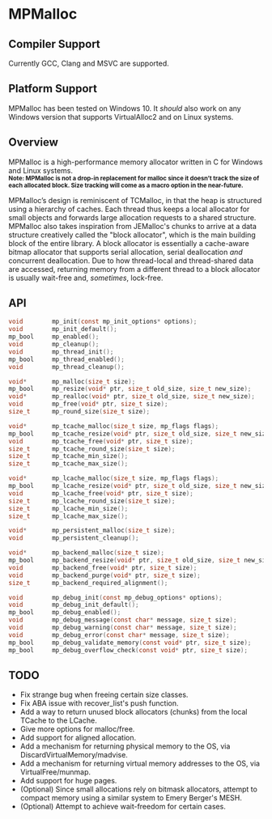 # MPMalloc

## Compiler Support

Currently GCC, Clang and MSVC are supported.  

## Platform Support

MPMalloc has been tested on Windows 10. It *should* also work on any Windows version that supports VirtualAlloc2 and on Linux systems.

## Overview

MPMalloc is a high-performance memory allocator written in C for Windows and Linux systems.  
<sub>**Note: MPMalloc is not a drop-in replacement for malloc since it doesn’t track the size of each allocated block. Size tracking will come as a macro option in the near-future.**</sub>  

MPMalloc’s design is reminiscent of TCMalloc, in that the heap is structured using a hierarchy of caches. Each thread thus keeps a local allocator for small objects and forwards large allocation requests to a shared structure. MPMalloc also takes inspiration from JEMalloc's chunks to arrive at a data structure creatively called the "block allocator", which is the main building block of the entire library. A block allocator is essentially a cache-aware bitmap allocator that supports serial allocation, serial deallocation _and_ concurrent deallocation. Due to how thread-local and thread-shared data are accessed, returning memory from a different thread to a block allocator is usually wait-free and, _sometimes_, lock-free.


## API

```c
void		mp_init(const mp_init_options* options);
void		mp_init_default();
mp_bool		mp_enabled();
void		mp_cleanup();
void		mp_thread_init();
mp_bool		mp_thread_enabled();
void		mp_thread_cleanup();

void*		mp_malloc(size_t size);
mp_bool		mp_resize(void* ptr, size_t old_size, size_t new_size);
void*		mp_realloc(void* ptr, size_t old_size, size_t new_size);
void		mp_free(void* ptr, size_t size);
size_t		mp_round_size(size_t size);

void*		mp_tcache_malloc(size_t size, mp_flags flags);
mp_bool		mp_tcache_resize(void* ptr, size_t old_size, size_t new_size, mp_flags flags);
void		mp_tcache_free(void* ptr, size_t size);
size_t		mp_tcache_round_size(size_t size);
size_t		mp_tcache_min_size();
size_t		mp_tcache_max_size();

void*		mp_lcache_malloc(size_t size, mp_flags flags);
mp_bool		mp_lcache_resize(void* ptr, size_t old_size, size_t new_size, mp_flags flags);
void		mp_lcache_free(void* ptr, size_t size);
size_t		mp_lcache_round_size(size_t size);
size_t		mp_lcache_min_size();
size_t		mp_lcache_max_size();

void*		mp_persistent_malloc(size_t size);
void		mp_persistent_cleanup();

void*		mp_backend_malloc(size_t size);
mp_bool		mp_backend_resize(void* ptr, size_t old_size, size_t new_size);
void		mp_backend_free(void* ptr, size_t size);
void		mp_backend_purge(void* ptr, size_t size);
size_t		mp_backend_required_alignment();

void		mp_debug_init(const mp_debug_options* options);
void		mp_debug_init_default();
mp_bool		mp_debug_enabled();
void		mp_debug_message(const char* message, size_t size);
void		mp_debug_warning(const char* message, size_t size);
void		mp_debug_error(const char* message, size_t size);
mp_bool		mp_debug_validate_memory(const void* ptr, size_t size);
mp_bool		mp_debug_overflow_check(const void* ptr, size_t size);
```

## TODO
- Fix strange bug when freeing certain size classes.
- Fix ABA issue with recover_list's push function.
- Add a way to return unused block allocators (chunks) from the local TCache to the LCache.
- Give more options for malloc/free.
- Add support for aligned allocation.
- Add a mechanism for returning physical memory to the OS, via DiscardVirtualMemory/madvise.
- Add a mechanism for returning virtual memory addresses to the OS, via VirtualFree/munmap.  
- Add support for huge pages.
- (Optional) Since small allocations rely on bitmask allocators, attempt to compact memory using a similar system to Emery Berger's MESH.
- (Optional) Attempt to achieve wait-freedom for certain cases.

